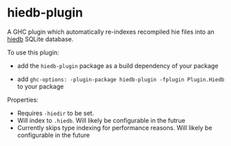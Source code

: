 # hiedb-plugin

A GHC plugin which automatically re-indexes recompiled hie files into an [hiedb](https://github.com/wz1000/hiedb) SQLite database.

To use this plugin:

- add the `hiedb-plugin` package as a build dependency of your package

- add `ghc-options: -plugin-package hiedb-plugin -fplugin Plugin.Hiedb` to your package

Properties:
- Requires `-hiedir` to be set.
- Will index to `.hiedb`. Will likely be configurable in the futrue
- Currently skips type indexing for performance reasons. Will likely be
  configurable in the future

